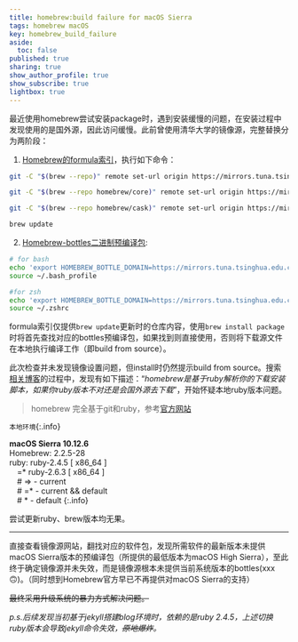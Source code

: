```yaml
---
title: homebrew:build failure for macOS Sierra
tags: homebrew macOS
key: homebrew_build_failure
aside:
  toc: false
published: true
sharing: true
show_author_profile: true
show_subscribe: true
lightbox: true
---
```


最近使用homebrew尝试安装package时，遇到安装缓慢的问题，在安装过程中发现使用的是国外源，因此访问缓慢。此前曾使用清华大学的镜像源，完整替换分为两阶段：

1. [Homebrew的formula索引](https://mirrors.tuna.tsinghua.edu.cn/help/homebrew/)，执行如下命令：

~~~bash
git -C "$(brew --repo)" remote set-url origin https://mirrors.tuna.tsinghua.edu.cn/git/homebrew/brew.git

git -C "$(brew --repo homebrew/core)" remote set-url origin https://mirrors.tuna.tsinghua.edu.cn/git/homebrew/homebrew-core.git

git -C "$(brew --repo homebrew/cask)" remote set-url origin https://mirrors.tuna.tsinghua.edu.cn/git/homebrew/homebrew-cask.git

brew update
~~~
2. [Homebrew-bottles二进制预编译包](https://mirrors.tuna.tsinghua.edu.cn/help/homebrew-bottles/):

~~~bash
# for bash
echo 'export HOMEBREW_BOTTLE_DOMAIN=https://mirrors.tuna.tsinghua.edu.cn/homebrew-bottles' >> ~/.bash_profile
source ~/.bash_profile

#for zsh
echo 'export HOMEBREW_BOTTLE_DOMAIN=https://mirrors.tuna.tsinghua.edu.cn/homebrew-bottles' >> ~/.zshrc
source ~/.zshrc
~~~

formula索引仅提供`brew update`更新时的仓库内容，使用`brew install package`时将首先查找对应的bottles预编译包，如果找到则直接使用，否则将下载源文件在本地执行编译工作（即build from source）。

此次检查并未发现镜像设置问题，但install时仍然提示build from source。搜索[相关博客](https://www.cnblogs.com/olenji/p/8196358.html)的过程中，发现有如下描述：“*homebrew是基于ruby解析你的下载安装脚本，如果你ruby版本不对还是会国外源去下载*”，开始怀疑本地ruby版本问题。

> homebrew 完全基于git和ruby，参考[官方网站](https://brew.sh)
  
`本地环境`{:.info}

**macOS Sierra 10.12.6**  
Homebrew: 2.2.5-28  
ruby:  ruby-2.4.5 [ x86_64 ]  
  &emsp;=* ruby-2.6.3 [ x86_64 ]  
  &emsp;# => - current  
  &emsp;# =* - current && default  
  &emsp;#  * - default
{:.info}

尝试更新ruby、brew版本均无果。

---

直接查看镜像源网站，翻找对应的软件包，发现所需软件的最新版本未提供macOS Sierra版本的预编译包（所提供的最低版本为macOS High Sierra），至此终于确定镜像源并未失效，而是镜像源根本未提供当前系统版本的bottles(xxx🙃)。（同时想到Homebrew官方早已不再提供对macOS Sierra的支持）

~~最终采用升级系统的暴力方式解决问题。~~

*p.s.后续发现当初基于jekyll搭建blog环境时，依赖的是ruby 2.4.5，上述切换ruby版本会导致jekyll命令失效，~~原地爆炸~~。*

